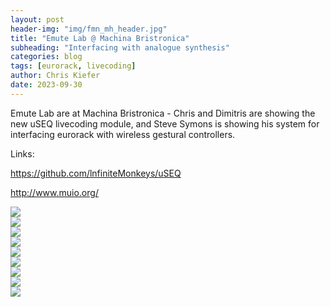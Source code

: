 ```yaml
---
layout: post
header-img: "img/fmn_mh_header.jpg"
title: "Emute Lab @ Machina Bristronica"
subheading: "Interfacing with analogue synthesis"
categories: blog
tags: [eurorack, livecoding]
author: Chris Kiefer
date: 2023-09-30
---
```


Emute Lab are at Machina Bristronica - Chris and Dimitris are showing the new uSEQ livecoding module, and Steve Symons is showing his system for interfacing eurorack with wireless gestural controllers.

Links:

<a href="https://github.com/lnfiniteMonkeys/uSEQ">https://github.com/lnfiniteMonkeys/uSEQ</a>

<a href="http://www.muio.org/">http://www.muio.org/</a>



<img src="/img/bristronica.webp"><br>
<img src="/img/bristronica/1.jpg"><br>
<img src="/img/bristronica/2.jpg"><br>
<img src="/img/bristronica/3.jpg"><br>
<img src="/img/bristronica/4.jpg"><br>
<img src="/img/bristronica/5.jpg"><br>
<img src="/img/bristronica/6.jpg"><br>
<img src="/img/bristronica/7.jpg"><br>
<img src="/img/bristronica/8.jpg"><br>






